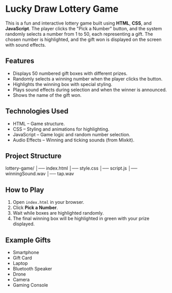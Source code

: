 #  Lucky Draw Lottery Game

This is a fun and interactive lottery game built using **HTML**, **CSS**, and **JavaScript**. The player clicks the "Pick a Number" button, and the system randomly selects a number from 1 to 50, each representing a gift. The chosen number is highlighted, and the gift won is displayed on the screen with sound effects.

##  Features
- Displays 50 numbered gift boxes with different prizes.
- Randomly selects a winning number when the player clicks the button.
- Highlights the winning box with special styling.
- Plays sound effects during selection and when the winner is announced.
- Shows the name of the gift won.

## Technologies Used
- HTML – Game structure.
- CSS – Styling and animations for highlighting.
- JavaScript – Game logic and random number selection.
- Audio Effects – Winning and ticking sounds (from Mixkit).

## Project Structure
lottery-game/
│── index.html
│── style.css
│── script.js
│── winningSound.wav
│── tap.wav
##  How to Play
1. Open `index.html` in your browser.
2. Click **Pick a Number**.
3. Wait while boxes are highlighted randomly.
4. The final winning box will be highlighted in green with your prize displayed.

##  Example Gifts
- Smartphone
- Gift Card
- Laptop
- Bluetooth Speaker
- Drone
- Camera
- Gaming Console  
